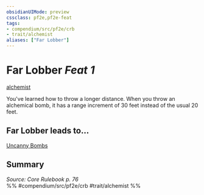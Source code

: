 ```yaml
---
obsidianUIMode: preview
cssclass: pf2e,pf2e-feat
tags:
- compendium/src/pf2e/crb
- trait/alchemist
aliases: ["Far Lobber"]
---
```

# Far Lobber  *Feat 1*  
[alchemist](../../Rules/traits/alchemist.md)  


You've learned how to throw a longer distance. When you throw an alchemical bomb, it has a range increment of 30 feet instead of the usual 20 feet.

## Far Lobber leads to...

[Uncanny Bombs](uncanny-bombs.md)

## Summary

*Source: Core Rulebook p. 76*  
%% #compendium/src/pf2e/crb #trait/alchemist %%